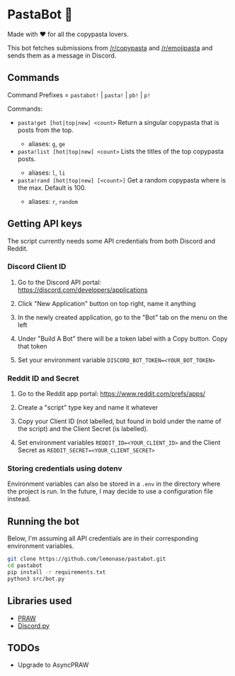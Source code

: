 # PastaBot 🍝

Made with ♥ for all the copypasta lovers.

This bot fetches submissions from [/r/copypasta](https://reddit.com/r/copypasta)
and [/r/emojipasta](https://reddit.com/r/emojipasta) and sends them as a message
in Discord.

## Commands

Command Prefixes = `pastabot!` | `pasta!` | `pb!` | `p!`

Commands:

- `pasta!get [hot|top|new] <count>`
  Return a singular copypasta that is <count> posts from the top.
  - aliases: `g`, `ge`
- `pasta!list [hot|top|new] <count>`
  Lists the titles of the top <count> copypasta posts.
  - aliases: `l`, `li`
- `pasta!rand [hot|top|new] [<count>]`
  Get a random copypasta where <count> is the max. Default is 100.
  - aliases: `r`, `random`

## Getting API keys

The script currently needs some API credentials from both Discord and Reddit.

### Discord Client ID

1. Go to the Discord API portal:
   https://discord.com/developers/applications

2. Click "New Application" button on top right, name it anything

3. In the newly created application, go to the "Bot" tab on the menu on the left

4. Under "Build A Bot" there will be a token label with a Copy button.
   Copy that token

5. Set your environment variable `DISCORD_BOT_TOKEN=<YOUR_BOT_TOKEN>`

### Reddit ID and Secret

1. Go to the Reddit app portal:
   https://www.reddit.com/prefs/apps/

2. Create a "script" type key and name it whatever

3. Copy your Client ID (not labelled, but found in bold under the name of the script)
   and the Client Secret (is labelled).

4. Set environment variables `REDDIT_ID=<YOUR_CLIENT_ID>`
   and the Client Secret as `REDDIT_SECRET=<YOUR_CLIENT_SECRET>`

### Storing credentials using dotenv

Environment variables can also be stored in a `.env` in the directory where the
project is run. In the future, I may decide to use a configuration file instead.

## Running the bot

Below, I'm assuming all API credentials are in their corresponding
environment variables.

```sh
git clone https://github.com/lemonase/pastabot.git
cd pastabot
pip install -r requirements.txt
python3 src/bot.py
```

## Libraries used

- [PRAW](https://github.com/praw-dev/praw)
- [Discord.py](https://github.com/Rapptz/discord.py)

## TODOs

- Upgrade to AsyncPRAW
